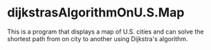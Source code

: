 # dijkstrasAlgorithmOnU.S.Map
This is a program that displays a map of U.S. cities and can solve the shortest path from on city to another using Dijkstra's algorithm.
